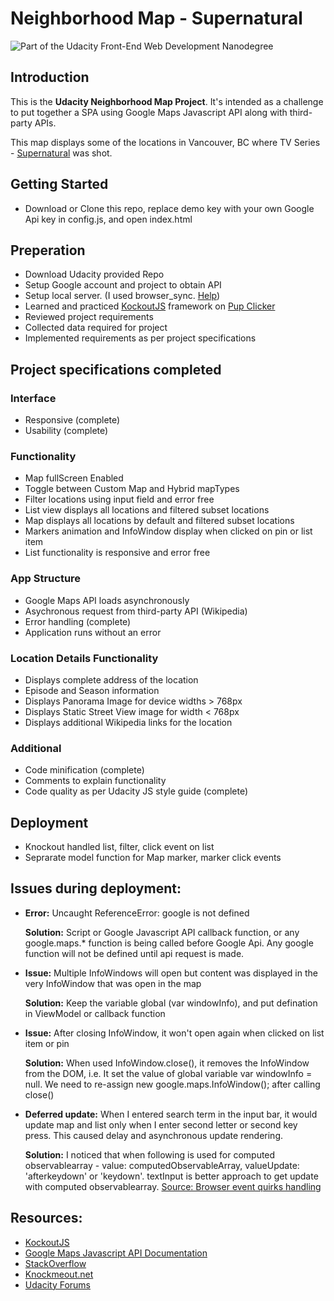 # Neighborhood Map - Supernatural

![Part of the Udacity Front-End Web Development Nanodegree](https://img.shields.io/badge/Udacity-Front--End%20Web%20Developer%20Nanodegree-02b3e4.svg)

## Introduction

This is the **Udacity Neighborhood Map Project**. It's intended as a challenge to put together a SPA using Google Maps Javascript API along with third-party APIs.

This map displays some of the locations in Vancouver, BC where TV Series - [Supernatural](http://www.imdb.com/title/tt0460681/) was shot.

## Getting Started

* Download or Clone this repo, replace demo key with your own Google Api key in config.js, and open index.html


## Preperation

* Download Udacity provided Repo
* Setup Google account and project to obtain API
* Setup local server. (I used browser_sync. [Help](https://spacevash.com/2017/08/10/why-should-i-install-a-local-server/))
* Learned and practiced [KockoutJS](http://knockoutjs.com/) framework on [Pup Clicker](https://github.com/nidhigaday/Pup-Clicker-KO)
* Reviewed project requirements
* Collected data required for project
* Implemented requirements as per project specifications

## Project specifications completed

### Interface

* Responsive (complete)
* Usability (complete)

### Functionality

* Map fullScreen Enabled
* Toggle between Custom Map and Hybrid mapTypes
* Filter locations using input field and error free
* List view displays all locations and filtered subset locations
* Map displays all locations by default and filtered subset locations
* Markers animation and InfoWindow display when clicked on pin or list item
* List functionality is responsive and error free

### App Structure

* Google Maps API loads asynchronously
* Asychronous request from third-party API (Wikipedia)
* Error handling (complete)
* Application runs without an error

### Location Details Functionality

* Displays complete address of the location
* Episode and Season information
* Displays Panorama Image for device widths > 768px
* Displays Static Street View image for width < 768px
* Displays additional Wikipedia links for the location

### Additional

* Code minification (complete)
* Comments to explain functionality
* Code quality as per Udacity JS style guide (complete)

## Deployment

* Knockout handled list, filter, click event on list
* Seprarate model function for Map marker, marker click events

## Issues during deployment:

* **Error:** Uncaught ReferenceError: google is not defined
  
  **Solution:** Script or Google Javascript API callback function, or any google.maps.* function is being called before Google Api. Any google function will not be defined until api request is made.
* **Issue:** Multiple InfoWindows will open but content was displayed in the very InfoWindow that was open in the map
  
  **Solution:** Keep the variable global (var windowInfo), and put defination in ViewModel or callback function
* **Issue:** After closing InfoWindow, it won't open again when clicked on list item or pin
  
  **Solution:** When used InfoWindow.close(), it removes the InfoWindow from the DOM, i.e. It set the value of global variable var windowInfo = null. We need to re-assign new google.maps.InfoWindow(); after calling close()
* **Deferred update:** When I entered search term in the input bar, it would update map and list only when I enter second letter or second key press. This caused delay and asynchronous update rendering.
  
  **Solution:** I noticed that when following is used for computed observablearray - value: computedObservableArray, valueUpdate: 'afterkeydown' or 'keydown'. textInput is better approach to get update with computed observablearray. [Source: Browser event quirks handling](http://knockoutjs.com/documentation/textinput-binding.html)


## Resources:
* [KockoutJS](http://knockoutjs.com/)
* [Google Maps Javascript API Documentation](https://developers.google.com/maps/documentation/javascript/reference)
* [StackOverflow](https://stackoverflow.com/questions/10656351/reopen-infowindow-after-its-closed-in-google-map)
* [Knockmeout.net](http://www.knockmeout.net/2011/04/utility-functions-in-knockoutjs.html)
* [Udacity Forums](https://discussions.udacity.com/c/nd001-neighborhood-map-project)
